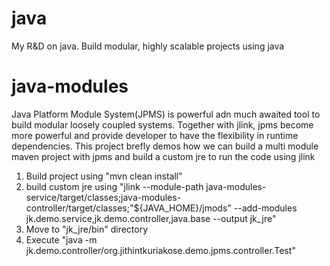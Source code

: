 # java
My R&amp;D on java.
Build modular, highly scalable projects using java

# java-modules
Java Platform Module System(JPMS) is powerful adn much awaited tool to build modular loosely coupled systems. Together with jlink, jpms become more powerful and provide developer to have the flexibility in runtime dependencies. This project brefly demos how we can build a multi module maven project with jpms and build a custom jre to run the code using jlink

1. Build project using "mvn clean install"
2. build custom jre using "jlink --module-path java-modules-service/target/classes;java-modules-controller/target/classes;"${JAVA_HOME}/jmods" --add-modules jk.demo.service,jk.demo.controller,java.base --output jk_jre"
3. Move to "jk_jre/bin" directory
4. Execute "java -m jk.demo.controller/org.jithintkuriakose.demo.jpms.controller.Test"
